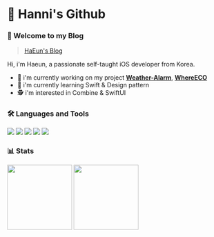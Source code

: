 # 🙇 Hanni's Github

### 🙌 Welcome to my Blog
> [HaEun's Blog](https://velog.io/@hanni66)

<!-- ### 📋 Resume 이력서 
> [Hanni's Resume](https://profuse-door-fd0.notion.site/iOS-60f151bd94d64f84a67502c198a11235) -->

Hi, i'm Haeun, a passionate self-taught iOS developer from Korea.
- 🔭 i'm currently working on my project [<b>Weather-Alarm</b>](https://github.com/Weather-Alarm), [<b>WhereECO</b>](https://github.com/WhereECO)
- 🌱 i'm currently learning Swift & Design pattern
- 🕵️ i'm interested in Combine & SwiftUI

<!-- ### 👨🏻‍💻 Jobs
> [Hada](https://www.hadainfo.com/) (2021.05 ~ ing)
 -->

### 🛠 Languages and Tools
<img src="https://img.shields.io/badge/Swift-FA7343?logo=Swift&logoColor=white"/> <img src="https://img.shields.io/badge/Xcode-147EFB?logo=Xcode&logoColor=white"/> <img src="https://img.shields.io/badge/UIkit-2396F3?logo=UIkit&logoColor=white"/> <img src="https://img.shields.io/badge/Java-007396?logo=Java&logoColor=white"/>
<img src="https://img.shields.io/badge/Python-3776AB?logo=Java&logoColor=white"/>

<!-- ### 👨‍👩‍👧‍👦 Contributed to 코드 도와준 것 
> <img src="https://swift.org/assets/images/swift.svg" width="40" height="13"/> [The Swift Language Guide(한국어)](https://github.com/Jusung/the-swift-programming-language-kr) -->

### 📊 Stats
<div>

<img height="150" src="https://github-readme-stats.vercel.app/api?username=hanni66&show_icons=true&theme=tokyonight">
<img height="150" src="http://mazassumnida.wtf/api/v2/generate_badge?boj=haeunkim0807">
</div>

<!-- <img width="380" src="http://github-readme-streak-stats.herokuapp.com?user=hanni66&theme=tokyonight&date_format=%5BY%20%5DM%20j"> -->
<!-- ![Solved.ac 프로필](http://mazassumnida.wtf/api/v2/generate_badge?boj=haeunkim0807) -->

